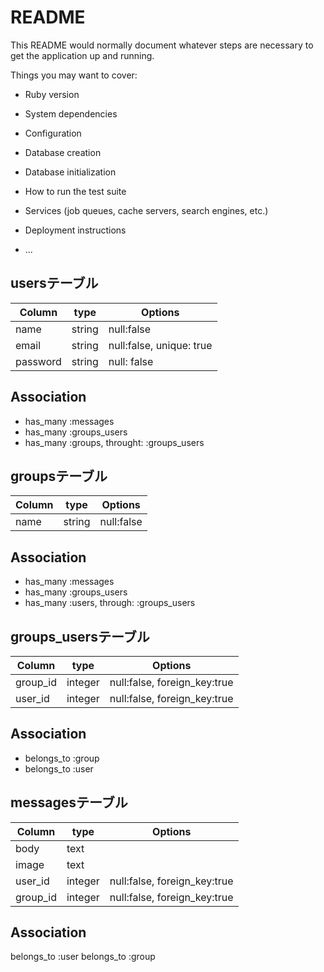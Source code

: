 # README

This README would normally document whatever steps are necessary to get the
application up and running.

Things you may want to cover:

* Ruby version

* System dependencies

* Configuration

* Database creation

* Database initialization

* How to run the test suite

* Services (job queues, cache servers, search engines, etc.)

* Deployment instructions

* ...

## usersテーブル
|Column|type|Options|
|------|----|-------|
|name|string|null:false|
|email|string|null:false, unique: true|
|password|string|null: false|
## Association
- has_many :messages
- has_many :groups_users
- has_many :groups, throught: :groups_users

## groupsテーブル
|Column|type|Options|
|------|----|-------|
|name|string|null:false|
## Association
- has_many :messages
- has_many :groups_users
- has_many :users, through: :groups_users

## groups_usersテーブル
|Column|type|Options|
|------|----|-------|
|group_id|integer|null:false, foreign_key:true|
|user_id|integer|null:false, foreign_key:true|
## Association
- belongs_to :group
- belongs_to :user

## messagesテーブル
|Column|type|Options|
|------|----|-------|
|body|text||
|image|text||
|user_id|integer|null:false, foreign_key:true|
|group_id|integer|null:false, foreign_key:true|
## Association
belongs_to :user
belongs_to :group
